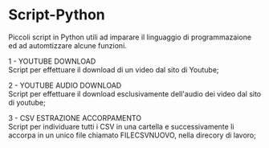 # Script-Python
Piccoli script in Python utili ad imparare il linguaggio di programmazaione ed ad automtizzare alcune funzioni.

1 -   YOUTUBE DOWNLOAD            
      Script per effettuare il download di un video dal sito di Youtube;

2 -   YOUTUBE AUDIO DOWNLOAD      
      Script per effettuare il download esclusivamente dell'audio dei video dal sito di youtube;

3 -   CSV ESTRAZIONE ACCORPAMENTO  
      Script per individuare tutti i CSV in una cartella e successivamente li accorpa in un unico file chiamato FILECSVNUOVO, nella direcory di lavoro;

